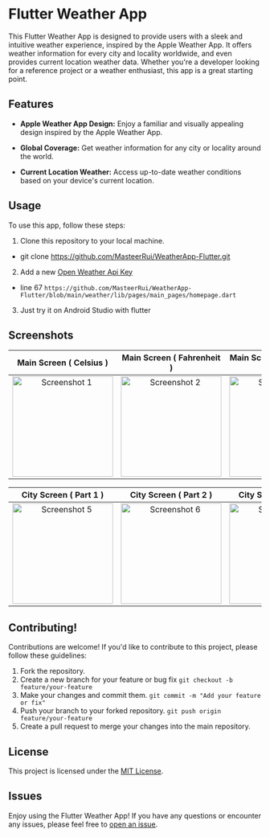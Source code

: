 # Flutter Weather App

This Flutter Weather App is designed to provide users with a sleek and intuitive weather experience, inspired by the Apple Weather App. It offers weather information for every city and locality worldwide, and even provides current location weather data. Whether you're a developer looking for a reference project or a weather enthusiast, this app is a great starting point.

## Features

- **Apple Weather App Design:** Enjoy a familiar and visually appealing design inspired by the Apple Weather App.

- **Global Coverage:** Get weather information for any city or locality around the world.

- **Current Location Weather:** Access up-to-date weather conditions based on your device's current location.

## Usage

To use this app, follow these steps:

1. Clone this repository to your local machine.
 - git clone https://github.com/MasteerRui/WeatherApp-Flutter.git
2. Add a new [Open Weather Api Key](https://openweathermap.org/api)
 - line 67 ```https://github.com/MasteerRui/WeatherApp-Flutter/blob/main/weather/lib/pages/main_pages/homepage.dart```
3. Just try it on Android Studio with flutter 

## Screenshots
| Main Screen ( Celsius )| Main Screen ( Fahrenheit ) | Main Screen ( Delete City ) | Main Screen ( Search City ) |
| :-------------------: | :-------------------: | :-------------------: | :-------------------: |
| <img src="https://github.com/MasteerRui/WeatherApp-Flutter/assets/75584975/80a0e4f5-8822-46e2-bf87-fa6eb4f75e46" alt="Screenshot 1" width="200"> | <img src="https://github.com/MasteerRui/WeatherApp-Flutter/assets/75584975/1e4313d9-8c20-45aa-8c14-be8ef457e7c6" alt="Screenshot 2" width="200"> | <img src="https://github.com/MasteerRui/WeatherApp-Flutter/assets/75584975/3ff74f4f-58f5-431d-9a68-51a3268ae180" alt="Screenshot 3" width="200"> | <img src="https://github.com/MasteerRui/WeatherApp-Flutter/assets/75584975/2f3482a2-34c8-4247-8846-cebb8588df81" alt="Screenshot 4" width="200"> | <img src="https://github.com/MasteerRui/WeatherApp-Flutter/assets/75584975/98d1694c-89a8-4626-bfe0-56cefde2391e" alt="Screenshot 5" width="200"> |

| City Screen ( Part 1 ) | City Screen ( Part 2 ) | City Screen ( Part 3 ) | City Screen ( Other One ) |
| :-------------------: | :-------------------: | :-------------------: | :-------------------: |
| <img src="https://github.com/MasteerRui/WeatherApp-Flutter/assets/75584975/98d1694c-89a8-4626-bfe0-56cefde2391e" alt="Screenshot 5" width="200"> | <img src="https://github.com/MasteerRui/WeatherApp-Flutter/assets/75584975/7cfc89df-9e04-4bb2-9b2c-a4fb153f4e99" alt="Screenshot 6" width="200"> | <img src="https://github.com/MasteerRui/WeatherApp-Flutter/assets/75584975/3b352e42-168d-428f-bef7-fc64c6c27d86" alt="Screenshot 7" width="200"> | <img src="https://github.com/MasteerRui/WeatherApp-Flutter/assets/75584975/ffa87856-c416-406f-8fee-eb64069c9339" alt="Screenshot 8" width="200"> |


## Contributing!
Contributions are welcome! If you'd like to contribute to this project, please follow these guidelines:

1. Fork the repository.
2. Create a new branch for your feature or bug fix ```git checkout -b feature/your-feature```
3. Make your changes and commit them. ```git commit -m "Add your feature or fix"```
4. Push your branch to your forked repository. ```git push origin feature/your-feature```
5. Create a pull request to merge your changes into the main repository.

## License

This project is licensed under the [MIT License](https://github.com/MasteerRui/WeatherApp-Flutter/blob/main/LICENSE).

## Issues
Enjoy using the Flutter Weather App! If you have any questions or encounter any issues, please feel free to [open an issue](https://github.com/MasteerRui/WeatherApp-Flutter/issues).
